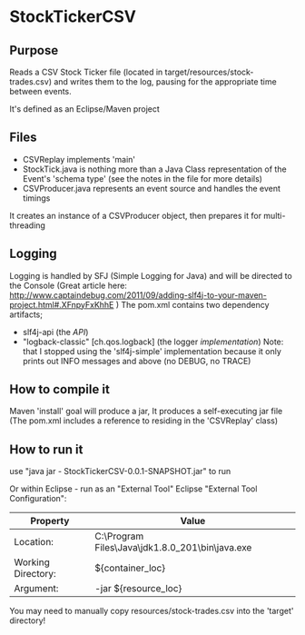 # StockTickerCSV

## Purpose
Reads a CSV Stock Ticker file (located in target/resources/stock-trades.csv) and writes them to the log, 
pausing for the appropriate time between events.

It's defined as an Eclipse/Maven project

## Files 
* CSVReplay implements 'main'
* StockTick.java is nothing more than a Java Class representation of the Event's 'schema type' (see the notes in the file for more details)
* CSVProducer.java represents an event source and handles the event timings


It creates an instance of a CSVProducer object, then prepares it for multi-threading

## Logging
Logging is handled by SFJ (Simple Logging for Java) and will be directed to the Console
(Great article here:  http://www.captaindebug.com/2011/09/adding-slf4j-to-your-maven-project.html#.XFnpyFxKhhE )
The pom.xml contains two dependency artifacts; 
* slf4j-api (the *API*) 
* "logback-classic" [ch.qos.logback] (the logger *implementation*)
Note: that I stopped using the 'slf4j-simple' implementation because it only prints out INFO messages and above
(no DEBUG, no TRACE) 

## How to compile it
Maven 'install' goal will produce a jar, 
It produces a self-executing jar file (The pom.xml includes a reference to <mainClass> residing in the 'CSVReplay' class)


## How to run it
use "java jar - StockTickerCSV-0.0.1-SNAPSHOT.jar" to run

Or within Eclipse - run as an "External Tool"
Eclipse "External Tool Configuration":

Property | Value
-------- | -----
Location: | C:\Program Files\Java\jdk1.8.0_201\bin\java.exe
Working Directory: | ${container_loc}
Argument: | -jar ${resource_loc}

You may need to manually copy resources/stock-trades.csv into the 'target' directory!

